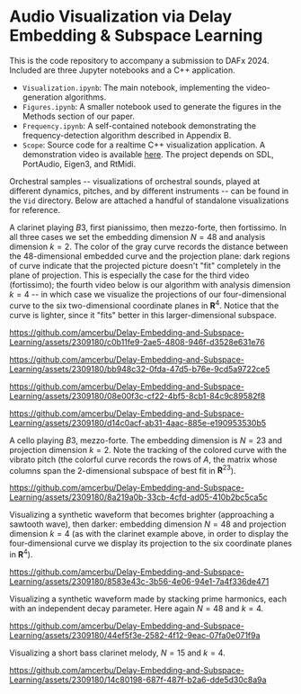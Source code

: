 # Audio Visualization via Delay Embedding & Subspace Learning

This is the code repository to accompany a submission to DAFx 2024. Included are three Jupyter notebooks and a C++ application.

- `Visualization.ipynb`: The main notebook, implementing the video-generation algorithms. 
- `Figures.ipynb`: A smaller notebook used to generate the figures in the Methods section of our paper.
- `Frequency.ipynb`: A self-contained notebook demonstrating the frequency-detection algorithm described in Appendix B.
- `Scope`: Source code for a realtime C++ visualization application. A demonstration video is available [here](https://youtu.be/Sl570aeDftM). The project depends on SDL, PortAudio, Eigen3, and RtMidi. 

Orchestral samples -- visualizations of orchestral sounds, played at different dynamics, pitches, and by different 
instruments -- can be found in the `Vid` directory. Below are attached a handful of standalone visualizations for 
reference. 

A clarinet playing $B3$, first pianissimo, then mezzo-forte, then fortissimo. In all three cases we set the embedding dimension $N = 48$ and analysis dimension $k = 2$. The color of the gray curve records
the distance between the $48$-dimensional embedded curve and the projection plane: dark regions of curve indicate that the projected picture doesn't "fit" completely in the plane of projection. This is
especially the case for the third video (fortissimo); the fourth video below is our algorithm with analysis dimension $k = 4$ -- in which case we visualize the projections of our four-dimensional curve to the six two-dimensional
coordinate planes in $\mathbf R^4$. Notice that the curve is lighter, since it "fits" better in this larger-dimensional subspace. 

https://github.com/amcerbu/Delay-Embedding-and-Subspace-Learning/assets/2309180/c0b11fe9-2ae5-4808-946f-d3528e631e76

https://github.com/amcerbu/Delay-Embedding-and-Subspace-Learning/assets/2309180/bb948c32-0fda-47d5-b76e-9cd5a9722ce5

https://github.com/amcerbu/Delay-Embedding-and-Subspace-Learning/assets/2309180/08e00f3c-cf22-4bf5-8cb1-84c9c89582f8

https://github.com/amcerbu/Delay-Embedding-and-Subspace-Learning/assets/2309180/d14c0acf-ab31-4aac-885e-e190953530b5




A cello playing $B3$, mezzo-forte. The embedding dimension is $N = 23$ and projection dimension $k = 2$. Note the tracking of the colored curve with the vibrato pitch (the colorful curve records the rows of $A$, 
the matrix whose columns span the $2$-dimensional subspace of best fit in $\mathbf R^{23}$). 

https://github.com/amcerbu/Delay-Embedding-and-Subspace-Learning/assets/2309180/8a219a0b-33cb-4cfd-ad05-410b2bc5ca5c



Visualizing a synthetic waveform that becomes brighter (approaching a sawtooth wave), then darker: embedding dimension $N = 48$ and projection dimension $k = 4$ (as with the clarinet example
above, in order to display the four-dimensional curve we display its projection to the six coordinate planes in $\mathbf R^4$). 

https://github.com/amcerbu/Delay-Embedding-and-Subspace-Learning/assets/2309180/8583e43c-3b56-4e06-94e1-7a4f336de471

Visualizing a synthetic waveform made by stacking prime harmonics, each with an independent decay parameter. Here again $N = 48$ and $k = 4$. 

https://github.com/amcerbu/Delay-Embedding-and-Subspace-Learning/assets/2309180/44ef5f3e-2582-4f12-9eac-07fa0e071f9a

Visualizing a short bass clarinet melody, $N = 15$ and $k = 4$. 

https://github.com/amcerbu/Delay-Embedding-and-Subspace-Learning/assets/2309180/14c80198-687f-487f-b2a6-dde5d30c8a9a

